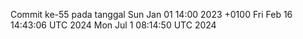 Commit ke-55 pada tanggal Sun Jan 01 14:00 2023 +0100
Fri Feb 16 14:43:06 UTC 2024
Mon Jul  1 08:14:50 UTC 2024
